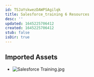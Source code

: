```yaml
---
id: TSJaYskwezDAWPSAgilqk
title: Salesforce_training 6 Resources
desc: ''
updated: 1645225706412
created: 1645225706412
stub: false
isDir: true
---
```

## Imported Assets
- ![Salesforce Training.jpg](/assets/salesforce-training.jpg)
